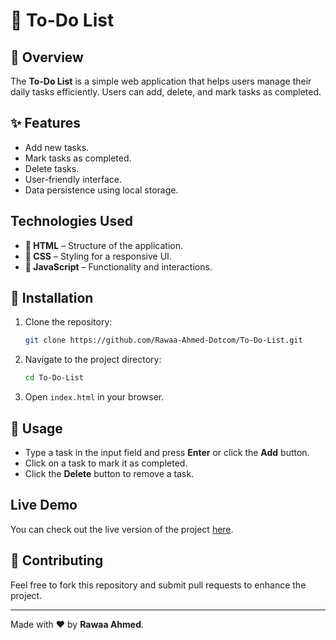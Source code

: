 # &#128226; To-Do List

## &#128221; Overview
The **To-Do List** is a simple web application that helps users manage their daily tasks efficiently. Users can add, delete, and mark tasks as completed.

## &#10024; Features
-  Add new tasks.
- Mark tasks as completed.
- Delete tasks.
- User-friendly interface.
- Data persistence using local storage.

## Technologies Used
- **&#128204; HTML** – Structure of the application.
- **&#128204; CSS** – Styling for a responsive UI.
- **&#128204; JavaScript** – Functionality and interactions.

## &#128206; Installation
1. Clone the repository:
   ```sh
   git clone https://github.com/Rawaa-Ahmed-Dotcom/To-Do-List.git
   ```
2. Navigate to the project directory:
   ```sh
   cd To-Do-List
   ```
3. Open `index.html` in your browser.

## &#128681; Usage
- Type a task in the input field and press **Enter** or click the **Add** button.
- Click on a task to mark it as completed.
- Click the **Delete** button to remove a task.

## Live Demo
You can check out the live version of the project [here](https://rawaa-ahmed-dotcom.github.io/To-Do-List/).

## &#129513; Contributing
Feel free to fork this repository and submit pull requests to enhance the project.


---

Made with ❤️ by **Rawaa Ahmed**.

